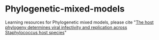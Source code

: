 # Phylogenetic-mixed-models
Learning resources for Phylogenetic mixed models, please cite "[The host phylogeny determines viral infectivity and replication across Staphylococcus host species](https://journals.plos.org/plospathogens/article?id=10.1371/journal.ppat.1011433#ppat.1011433.ref104)"
